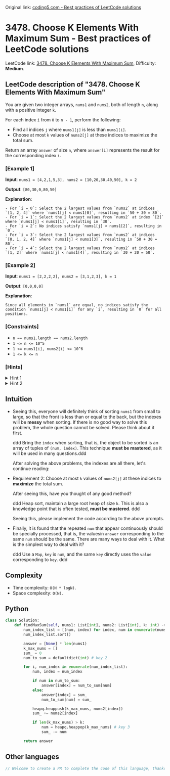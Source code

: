 Original link: [coding5.com - Best practices of LeetCode solutions](https://coding5.com/en/leetcode/3478-choose-k-elements-with-maximum-sum)

# 3478. Choose K Elements With Maximum Sum - Best practices of LeetCode solutions

LeetCode link: [3478. Choose K Elements With Maximum Sum](https://leetcode.com/problems/choose-k-elements-with-maximum-sum), Difficulty: **Medium**.

## LeetCode description of "3478. Choose K Elements With Maximum Sum"

You are given two integer arrays, `nums1` and `nums2`, both of length `n`, along with a positive integer `k`.

For each index `i` from `0` to `n - 1`, perform the following:

- Find all indices `j` where `nums1[j]` is less than `nums1[i]`.
- Choose at most `k` values of `nums2[j]` at these indices to maximize the total sum.

Return an array `answer` of size `n`, where `answer[i]` represents the result for the corresponding index `i`.

### [Example 1]

**Input**: `nums1 = [4,2,1,5,3], nums2 = [10,20,30,40,50], k = 2`

**Output**: `[80,30,0,80,50]`

**Explanation**:

```
- For `i = 0`: Select the 2 largest values from `nums2` at indices `[1, 2, 4]` where `nums1[j] < nums1[0]`, resulting in `50 + 30 = 80`.
- For `i = 1`: Select the 2 largest values from `nums2` at index `[2]` where `nums1[j] < nums1[1]`, resulting in `30`.
- For `i = 2`: No indices satisfy `nums1[j] < nums1[2]`, resulting in `0`.
- For `i = 3`: Select the 2 largest values from `nums2` at indices `[0, 1, 2, 4]` where `nums1[j] < nums1[3]`, resulting in `50 + 30 = 80`.
- For `i = 4`: Select the 2 largest values from `nums2` at indices `[1, 2]` where `nums1[j] < nums1[4]`, resulting in `30 + 20 = 50`.
```

### [Example 2]

**Input**: `nums1 = [2,2,2,2], nums2 = [3,1,2,3], k = 1`

**Output**: `[0,0,0,0]`

**Explanation**:

```
Since all elements in `nums1` are equal, no indices satisfy the condition `nums1[j] < nums1[i]` for any `i`, resulting in `0` for all positions.
```

### [Constraints]

- `n == nums1.length == nums2.length`
- `1 <= n <= 10^5`
- `1 <= nums1[i], nums2[i] <= 10^6`
- `1 <= k <= n`

### [Hints]

<details>
  <summary>Hint 1</summary>
  Sort `nums1` and its corresponding `nums2` values together based on `nums1`.


</details>

<details>
  <summary>Hint 2</summary>
  Use a max heap to track the top `k` values of `nums2` as you process each element in the sorted order.


</details>

## Intuition

* Seeing this, everyone will definitely think of sorting `nums1` from small to large, so that the front is less than or equal to the back, but the indexes will be **messy** when sorting. If there is no good way to solve this problem, the whole question cannot be solved. Please think about it first.

  ddd Bring the `index` when sorting, that is, the object to be sorted is an array of tuples of `(num, index)`. This technique **must be mastered**, as it will be used in many questions.ddd

  After solving the above problems, the indexes are all there, let's continue reading:

* Requirement 2: Choose at most `k` values of `nums2[j]` at these indices to **maximize** the total sum.

  After seeing this, have you thought of any good method?

  ddd Heap sort, maintain a large root heap of size `k`. This is also a knowledge point that is often tested, **must be mastered**. ddd

  Seeing this, please implement the code according to the above prompts.

* Finally, it is found that the repeated `num` that appear continuously should be specially processed, that is, the values ​​in `answer` corresponding to the same `num` should be the same. There are many ways to deal with it. What is the simplest way to deal with it?

  ddd Use a `Map`, `key` is `num`, and the same `key` directly uses the `value` corresponding to `key`. ddd

## Complexity

- Time complexity: `O(N * logN)`.
- Space complexity: `O(N)`.

## Python

```python
class Solution:
    def findMaxSum(self, nums1: List[int], nums2: List[int], k: int) -> List[int]:
        num_index_list = [(num, index) for index, num in enumerate(nums1)] # key 1
        num_index_list.sort()

        answer = [None] * len(nums1)
        k_max_nums = []
        sum_ = 0
        num_to_sum = defaultdict(int) # key 2

        for i, num_index in enumerate(num_index_list):
            num, index = num_index

            if num in num_to_sum:
                answer[index] = num_to_sum[num]
            else:
                answer[index] = sum_
                num_to_sum[num] = sum_

            heapq.heappush(k_max_nums, nums2[index])
            sum_ += nums2[index]

            if len(k_max_nums) > k:
                num = heapq.heappop(k_max_nums) # key 3
                sum_ -= num

        return answer
```

## Other languages

```java
// Welcome to create a PR to complete the code of this language, thanks!
```
